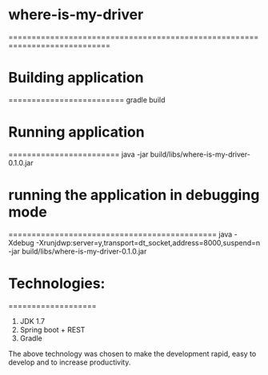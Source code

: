 # where-is-my-driver
============================================================================



# Building application
=========================
gradle build

# Running application
 ========================
java -jar build/libs/where-is-my-driver-0.1.0.jar

# running the application in debugging mode
=============================================
java -Xdebug -Xrunjdwp:server=y,transport=dt_socket,address=8000,suspend=n -jar build/libs/where-is-my-driver-0.1.0.jar

# Technologies:
===================
1. JDK 1.7 
2. Spring boot + REST
3. Gradle



The above technology was chosen to make the development rapid, easy to develop and to increase productivity.